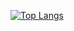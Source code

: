 <!-- Top Usage Languages -->
[![Top Langs](https://github-readme-stats.vercel.app/api/top-langs/?username=MagicSweepy&layout=donut&theme=tokyonight)](https://github.com/MagicSweepy/github-readme-stats)
